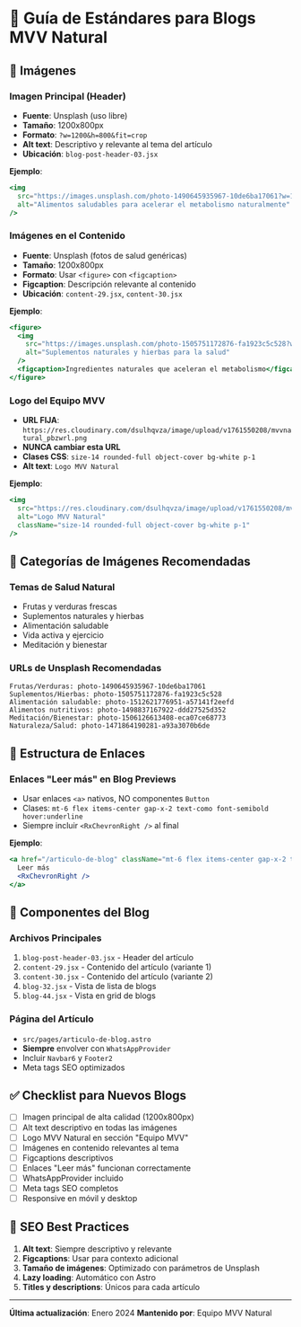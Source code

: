 # 📝 Guía de Estándares para Blogs MVV Natural

## 🎨 Imágenes

### Imagen Principal (Header)
- **Fuente**: Unsplash (uso libre)
- **Tamaño**: 1200x800px
- **Formato**: `?w=1200&h=800&fit=crop`
- **Alt text**: Descriptivo y relevante al tema del artículo
- **Ubicación**: `blog-post-header-03.jsx`

**Ejemplo**:
```jsx
<img
  src="https://images.unsplash.com/photo-1490645935967-10de6ba17061?w=1200&h=800&fit=crop"
  alt="Alimentos saludables para acelerar el metabolismo naturalmente"
/>
```

### Imágenes en el Contenido
- **Fuente**: Unsplash (fotos de salud genéricas)
- **Tamaño**: 1200x800px
- **Formato**: Usar `<figure>` con `<figcaption>`
- **Figcaption**: Descripción relevante al contenido
- **Ubicación**: `content-29.jsx`, `content-30.jsx`

**Ejemplo**:
```jsx
<figure>
  <img
    src="https://images.unsplash.com/photo-1505751172876-fa1923c5c528?w=1200&h=800&fit=crop"
    alt="Suplementos naturales y hierbas para la salud"
  />
  <figcaption>Ingredientes naturales que aceleran el metabolismo</figcaption>
</figure>
```

### Logo del Equipo MVV
- **URL FIJA**: `https://res.cloudinary.com/dsulhqvza/image/upload/v1761550208/mvvnatural_pbzwrl.png`
- **NUNCA cambiar esta URL**
- **Clases CSS**: `size-14 rounded-full object-cover bg-white p-1`
- **Alt text**: `Logo MVV Natural`

**Ejemplo**:
```jsx
<img
  src="https://res.cloudinary.com/dsulhqvza/image/upload/v1761550208/mvvnatural_pbzwrl.png"
  alt="Logo MVV Natural"
  className="size-14 rounded-full object-cover bg-white p-1"
/>
```

## 📸 Categorías de Imágenes Recomendadas

### Temas de Salud Natural
- Frutas y verduras frescas
- Suplementos naturales y hierbas
- Alimentación saludable
- Vida activa y ejercicio
- Meditación y bienestar

### URLs de Unsplash Recomendadas
```
Frutas/Verduras: photo-1490645935967-10de6ba17061
Suplementos/Hierbas: photo-1505751172876-fa1923c5c528
Alimentación saludable: photo-1512621776951-a57141f2eefd
Alimentos nutritivos: photo-1498837167922-ddd27525d352
Meditación/Bienestar: photo-1506126613408-eca07ce68773
Naturaleza/Salud: photo-1471864190281-a93a3070b6de
```

## 🔗 Estructura de Enlaces

### Enlaces "Leer más" en Blog Previews
- Usar enlaces `<a>` nativos, NO componentes `Button`
- Clases: `mt-6 flex items-center gap-x-2 text-como font-semibold hover:underline`
- Siempre incluir `<RxChevronRight />` al final

**Ejemplo**:
```jsx
<a href="/articulo-de-blog" className="mt-6 flex items-center gap-x-2 text-como font-semibold hover:underline">
  Leer más
  <RxChevronRight />
</a>
```

## 📄 Componentes del Blog

### Archivos Principales
1. `blog-post-header-03.jsx` - Header del artículo
2. `content-29.jsx` - Contenido del artículo (variante 1)
3. `content-30.jsx` - Contenido del artículo (variante 2)
4. `blog-32.jsx` - Vista de lista de blogs
5. `blog-44.jsx` - Vista en grid de blogs

### Página del Artículo
- `src/pages/articulo-de-blog.astro`
- **Siempre** envolver con `WhatsAppProvider`
- Incluir `Navbar6` y `Footer2`
- Meta tags SEO optimizados

## ✅ Checklist para Nuevos Blogs

- [ ] Imagen principal de alta calidad (1200x800px)
- [ ] Alt text descriptivo en todas las imágenes
- [ ] Logo MVV Natural en sección "Equipo MVV"
- [ ] Imágenes en contenido relevantes al tema
- [ ] Figcaptions descriptivos
- [ ] Enlaces "Leer más" funcionan correctamente
- [ ] WhatsAppProvider incluido
- [ ] Meta tags SEO completos
- [ ] Responsive en móvil y desktop

## 🎯 SEO Best Practices

1. **Alt text**: Siempre descriptivo y relevante
2. **Figcaptions**: Usar para contexto adicional
3. **Tamaño de imágenes**: Optimizado con parámetros de Unsplash
4. **Lazy loading**: Automático con Astro
5. **Titles y descriptions**: Únicos para cada artículo

---

**Última actualización**: Enero 2024
**Mantenido por**: Equipo MVV Natural

